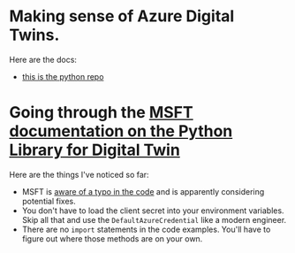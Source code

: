 # Making sense of Azure Digital Twins. 


Here are the docs:
* [this is the python repo](https://github.com/Azure/azure-sdk-for-python/tree/4559e19e2f3146a49f1eba1706bb798071f4a1f5/sdk/digitaltwins/azure-digitaltwins-core)


# Going through the [MSFT documentation on the Python Library for Digital Twin](https://docs.microsoft.com/en-us/python/api/overview/azure/digitaltwins-core-readme-pre?view=azure-python&source=docs)

Here are the things I've noticed so far:
* MSFT is [aware of a typo in the code](https://github.com/Azure/azure-sdk-for-python/issues/14918) and is apparently considering potential fixes. 
* You don't have to load the client secret into your environment variables. Skip all that and use the `DefaultAzureCredential` like a modern engineer. 
* There are no `import` statements in the code examples. You'll have to figure out where those methods are on your own. 